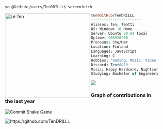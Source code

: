 ```console
you@GitHub:/users/TenDRILLL$ screenfetch
```
<div id="screenfetch">
<img align="left" src="https://i.imgur.com/N7AKfi0.png" alt="Lé Ten" width="280" /> 
  
```coffee
ten@GitHub/TenDRILLL
-----------------------
Aliases: Ten, Tentti
OS: Windows 10 Home
Server: Ubuntu 20.04 focal
Uptime: 960028200
Pronouns: She/Her
Location: Finland
Languages: JavaScript
Learning: C
Hobbies: "Gaming, Music, Video Edits, Programming"
Discord: Ten#0010
Music: Happy Hardcore, Nightcore, Rock, Metal
Studying: Bachelor of Engineering, Information and Communication Technologies
```  
![](https://github-readme-stats.vercel.app/api?username=TenDRILLL&count_private=true&show_icons=true&hide_border=true&hide_title=true&hide_rank=true&theme=gruvbox)
</div>


### Graph of contributions in the last year
![Commit Snake Game](https://raw.githubusercontent.com/TenDRILLL/TenDRILLL/output/github-contribution-grid-snake.svg)

<img src="https://komarev.com/ghpvc/?username=TenDRILLL" alt="https://github.com/TenDRILLL" />
